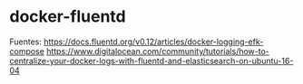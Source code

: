 # docker-fluentd

Fuentes: 
https://docs.fluentd.org/v0.12/articles/docker-logging-efk-compose
https://www.digitalocean.com/community/tutorials/how-to-centralize-your-docker-logs-with-fluentd-and-elasticsearch-on-ubuntu-16-04